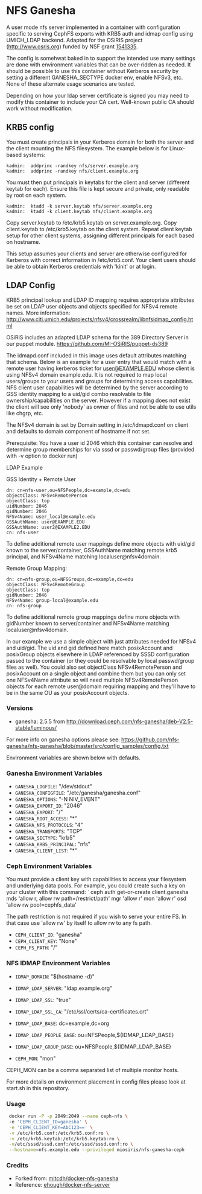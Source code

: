 # NFS Ganesha
A user mode nfs server implemented in a container with configuration specific to serving CephFS exports with KRB5 auth and idmap config using UMICH_LDAP backend.   Adapted for the OSiRIS project (http://www.osris.org) funded by NSF grant [1541335](http://www.nsf.gov/awardsearch/showAward?AWD_ID=1541335&HistoricalAwards=false).

The config is somehwat baked in to support the intended use many settings are done with environment variables that can be over-ridden as needed.  It should be possible to use this container without Kerberos security by setting a different GANESHA_SECTYPE docker env, enable NFSv3, etc.  None of these alternate usage scenarios are tested.   

Depending on how your ldap server certificate is signed you may need to modify this container to include your CA cert.  Well-known public CA should work without modification.

## KRB5 config

You must create principals in your Kerberos domain for both the server and the client mounting the NFS filesystem.  The example below is for Linux-based systems:

```
kadmin:  addprinc -randkey nfs/server.example.org
kadmin:  addprinc -randkey nfs/client.example.org
```

You must then put principals in keytabs for the client and server (different keytab for each).  Ensure this file is kept secure and private, only readable by root on each system.

```
kadmin:  ktadd -k server.keytab nfs/server.example.org
kadmin:  ktadd -k client.keytab nfs/client.example.org
```

Copy server.keytab to /etc/krb5.keytab on server.example.org.  Copy client.keytab to /etc/krb5.keytab on the client system.  Repeat client keytab setup for other client systems, assigning different principals for each based on hostname.  

This setup assumes your clients and server are otherwise configured for Kerberos with correct information in /etc/krb5.conf.  Your client users should be able to obtain Kerberos credentials with 'kinit' or at login.  

## LDAP Config

KRB5 principal lookup and LDAP ID mapping requires appropriate attributes be set on LDAP user objects and objects specified for NFSv4 remote names.  More information:
http://www.citi.umich.edu/projects/nfsv4/crossrealm/libnfsidmap_config.html

OSiRIS includes an adapted LDAP schema for the 389 Directory Server in our puppet module.
https://github.com/MI-OSiRIS/puppet-ds389

The idmapd.conf included in this image uses default attributes matching that schema.  Below is an example for a user entry that would match with a remote user having kerberos ticket for user@EXAMPLE.EDU whose client is using NFSv4 domain example.edu.  It is not required to map local users/groups to your users and groups for determining access capabilities.  NFS client user capabilities will be determined by the server according to GSS identity mapping to a uid/gid combo resolvable to file ownership/capabilities on the server.  However if a mapping does not exist the client will see only 'nobody' as owner of files and not be able to use utils like chgrp, etc.  

The NFSv4 domain is set by Domain setting in /etc/idmapd.conf on client and defaults to domain component of hostname if not set.  

Prerequisite:  You have a user id 2046 which this container can resolve and determine group memberships for via sssd or passwd/group files (provided with -v option to docker run)

LDAP Example

GSS Identity + Remote User
```
dn: cn=nfs-user,ou=NFSPeople,dc=example,dc=edu
objectClass: NFSv4RemotePerson
objectClass: top
uidNumber: 2046
gidNumber: 2046
NFSv4Name: user_local@example.edu
GSSAuthName: user@EXAMPLE.EDU
GSSAuthName: user2@EXAMPLE2.EDU
cn: nfs-user
```

To define additional remote user mappings define more objects with uid/gid known to the server/container, GSSAuthName matching remote krb5 principal, and NFSv4Name matching localuser@nfsv4domain.

Remote Group Mapping:

```
dn: cn=nfs-group,ou=NFSGroups,dc=example,dc=edu
objectClass: NFSv4RemoteGroup
objectClass: top
gidNumber: 2046
NFSv4Name: group-local@example.edu
cn: nfs-group
```

To define additional remote group mappings define more objects with gidNumber known to server/container and NFSv4Name matching localuser@nfsv4domain.  

In our example we use a simple object with just attributes needed for NFSv4 and uid/gid.  The uid and gid defined here match posixAccount and posixGroup objects elsewhere in LDAP referenced by SSSD configuration passed to the container (or they could be resolvable by local passwd/group files as well).  You could also set objectClass NFSv4RemotePerson and posixAccount on a single object and combine them but you can only set one NFSv4Name attribute so will need multiple NFSv4RemotePerson objects for each remote user@domain requiring mapping and they'll have to be in the same OU as your posixAccount objects.  

### Versions
* ganesha: 2.5.5 from http://download.ceph.com/nfs-ganesha/deb-V2.5-stable/luminous/

For more info on ganesha options please see:  https://github.com/nfs-ganesha/nfs-ganesha/blob/master/src/config_samples/config.txt

Environment variables are shown below with defaults.

### Ganesha Environment Variables

* `GANESHA_LOGFILE`: "/dev/stdout"
* `GANESHA_CONFIGFILE`: "/etc/ganesha/ganesha.conf"
* `GANESHA_OPTIONS`: "-N NIV_EVENT" 
* `GANESHA_EXPORT_ID`: "2046"
* `GANESHA_EXPORT`: "/"
* `GANESHA_ROOT_ACCESS`: "*"
* `GANESHA_NFS_PROTOCOLS`: "4"
* `GANESHA_TRANSPORTS`: "TCP"
* `GANESHA_SECTYPE`: "krb5"
* `GANESHA_KRB5_PRINCIPAL`: "nfs"
* `GANESHA_CLIENT_LIST`: "*"

### Ceph Environment Variables

You must provide a client key with capabilities to access your filesystem and underlying data pools.  For example, you could create such a key on your cluster with this command:
 ` ceph auth get-or-create client.ganesha mds 'allow r, allow rw path=/restrict/path' mgr 'allow r' mon 'allow r' osd 'allow rw pool=cephfs_data'

The path restriction is not required if you wish to serve your entire FS.  In that case use 'allow rw' by itself to allow rw to any fs path.    

* `CEPH_CLIENT_ID`: "ganesha"
* `CEPH_CLIENT_KEY`: "None"
* `CEPH_FS_PATH`: "/"

### NFS IDMAP Environment Variables
* `IDMAP_DOMAIN`: "$(hostname -d)"
* `IDMAP_LDAP_SERVER`: "ldap.example.org"
* `IDMAP_LDAP_SSL`: "true"
* `IDMAP_LDAP_SSL_CA`: "/etc/ssl/certs/ca-certificates.crt"
* `IDMAP_LDAP_BASE`: dc=example,dc=org
* `IDMAP_LDAP_PEOPLE_BASE`: ou=NFSPeople,${IDMAP_LDAP_BASE}
* `IDMAP_LDAP_GROUP_BASE`: ou=NFSPeople,${IDMAP_LDAP_BASE}

* `CEPH_MON`: "mon"

CEPH_MON can be a comma separated list of multiple monitor hosts.  

For more details on environment placement in config files please look at start.sh in this repository.  

### Usage
```bash
 docker run -P -p 2049:2049 --name ceph-nfs \ 
 -e 'CEPH_CLIENT_ID=ganesha' \
 -e 'CEPH_CLIENT_KEY=AbC123==' \
 -v /etc/krb5.conf:/etc/krb5.conf:ro \
 -v /etc/krb5.keytab:/etc/krb5.keytab:ro \
 -v/etc/sssd/sssd.conf:/etc/sssd/sssd.conf:ro \
 --hostname=nfs.example.edu --privileged miosiris/nfs-ganesha-ceph
```

### Credits
* Forked from: [mitcdh/docker-nfs-ganesha](https://github.com/mitcdh/docker-nfs-ganesha)
* Reference:  [ehough/docker-nfs-server](https://github.com/ehough/docker-nfs-server)
